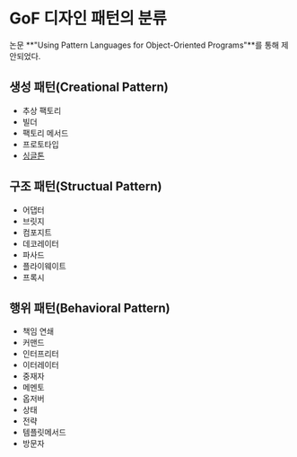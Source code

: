 # GoF 디자인 패턴의 분류

논문 **"Using Pattern Languages for Object-Oriented Programs"**를 통해 제안되었다.

## 생성 패턴(Creational Pattern)

- 추상 팩토리
- 빌더
- 팩토리 메서드
- 프로토타입
- [싱글톤](https://github.com/ckdwns9121/TIL/blob/master/DesignPattern/GoF/GoF%20%EB%94%94%EC%9E%90%EC%9D%B8%ED%8C%A8%ED%84%B4.md)

## 구조 패턴(Structual Pattern)

- 어댑터
- 브릿지
- 컴포지트
- 데코레이터
- 파사드
- 플라이웨이트
- 프록시

## 행위 패턴(Behavioral Pattern)

- 책임 연쇄
- 커맨드
- 인터프리터
- 이터레이터
- 중재자
- 메멘토
- 옵저버
- 상태
- 전략
- 템플릿메서드
- 방문자
